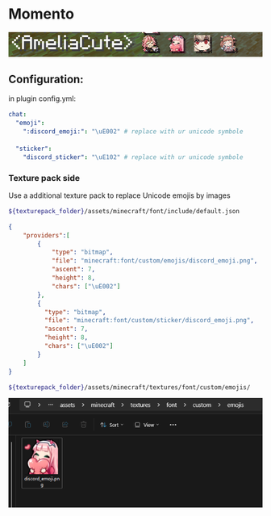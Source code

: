 # Momento

![](https://github.com/MignonPetitXelow/Momento/blob/main/.assets/exa1.png)

## Configuration:

in plugin config.yml:
```yml
chat:
  "emoji":
    ":discord_emoji:": "\uE002" # replace with ur unicode symbole
    
  "sticker":                    
    "discord_sticker": "\uE102" # replace with ur unicode symbole
```

### Texture pack side
Use a additional texture pack to replace Unicode emojis by images <br>
```bash
${texturepack_folder}/assets/minecraft/font/include/default.json
```
```json
{
    "providers":[
        {
            "type": "bitmap",
            "file": "minecraft:font/custom/emojis/discord_emoji.png",
            "ascent": 7,
            "height": 8,
            "chars": ["\uE002"]
        },
        {
          "type": "bitmap",
          "file": "minecraft:font/custom/sticker/discord_emoji.png",
          "ascent": 7,
          "height": 8,
          "chars": ["\uE002"]
        }
    ]
}
```
```bash
${texturepack_folder}/assets/minecraft/textures/font/custom/emojis/
```
![](https://github.com/MignonPetitXelow/Momento/blob/main/.assets/exa2.png)